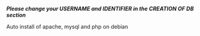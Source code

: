 ***Please change your USERNAME and IDENTIFIER in the CREATION OF DB section***

Auto install of apache, mysql and php on debian
